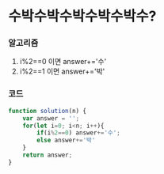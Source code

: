 # 수박수박수박수박수박수?

### 알고리즘

1. i%2==0 이면 answer+='수'
2. i%2==1 이면 answer+='박'



### 코드

```javascript
function solution(n) {
    var answer = '';
    for(let i=0; i<n; i++){
        if(i%2==0) answer+='수';
        else answer+='박'
    }
    return answer;
}
```

